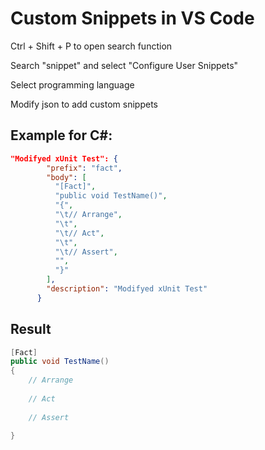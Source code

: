 # Custom Snippets in VS Code
Ctrl + Shift + P to open search function

Search "snippet" and select "Configure User Snippets"

Select programming language

Modify json to add custom snippets

## Example for C#:
```json
"Modifyed xUnit Test": {
		"prefix": "fact",
		"body": [
		  "[Fact]",
		  "public void TestName()",
		  "{",
		  "\t// Arrange",
		  "\t",
		  "\t// Act",
		  "\t",
		  "\t// Assert",
		  "",
		  "}"
		],
		"description": "Modifyed xUnit Test"
	  }
```
## Result
```C#
[Fact]
public void TestName()
{
    // Arrange
    
    // Act
    
    // Assert

}
```